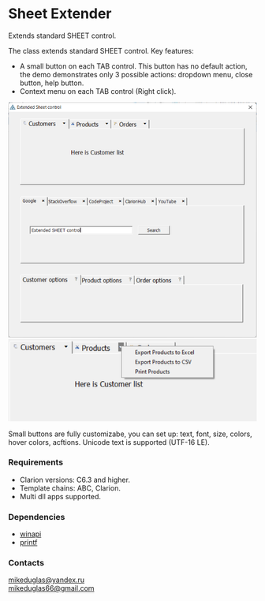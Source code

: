 # Sheet Extender
Extends standard SHEET control.

The class extends standard SHEET control. Key features:  

- A small button on each TAB control. This button has no default action, the demo demonstrates
only 3 possible actions: dropdown menu, close button, help button.
- Context menu on each TAB control (Right click).

![Screenshot 1](https://github.com/mikeduglas/SheetExtender/blob/master/screenshots/se_demo_1.png?raw=true)  
![Screenshot 2](https://github.com/mikeduglas/SheetExtender/blob/master/screenshots/se_demo_2.png?raw=true)  

Small buttons are fully customizabe, you can set up: text, font, size, colors, hover colors, acftions. Unicode text is supported (UTF-16 LE).

### Requirements
- Clarion versions: C6.3 and higher.
- Template chains: ABC, Clarion.
- Multi dll apps supported.

### Dependencies
- [winapi](https://github.com/mikeduglas/winapi)
- [printf](https://github.com/mikeduglas/printf)

### Contacts
mikeduglas@yandex.ru  
mikeduglas66@gmail.com  